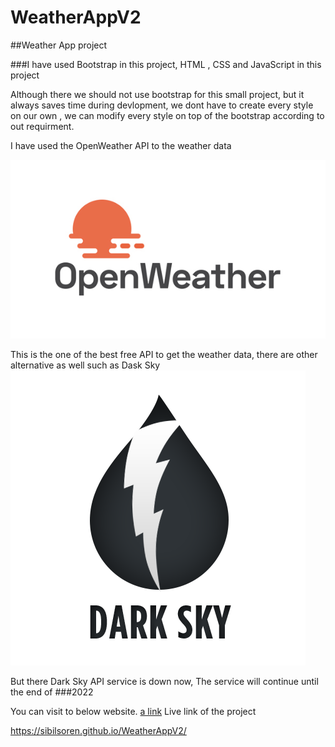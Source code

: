# WeatherAppV2

##Weather App project 

###I have used Bootstrap in this project, HTML , CSS and JavaScript in this project

Although there we should not use bootstrap for this small project, but it always saves time during devlopment, we dont have to create every style on our own , we can modify every style on top of the bootstrap according to out requirment.

I have used the OpenWeather API to the weather data 

![alt text](./images/OpenWeather-Logo.jpg)

This is the one of the best free API to get the weather data, there are other alternative as well such as Dask Sky 
![alt text](./images/darkSky.png)


But there Dark Sky API service is down now, The service will continue until the end of ###2022

You can visit to below website.
[a link](https://darksky.net/dev)
Live link of the project

https://sibilsoren.github.io/WeatherAppV2/
